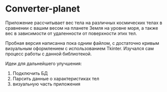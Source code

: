 # Converter-planet
Приложение рассчитывает вес тела на различных космических телах в сравнении с вашим весом на планете Земля на уровне моря, а также вес в зависимости от удаленности от поверхности этих тел.

Пробная версия написанна пока одним файлом, с достаточно кривым визуальным оформлением с использованием Tkinter. Изучался сам процесс работы с данной библиотекой.

Идеи для дальнейшего улучшения:

1. Подключить БД
2. Парсить данные о характеристиках тел
3.  визуальную часть приложения
